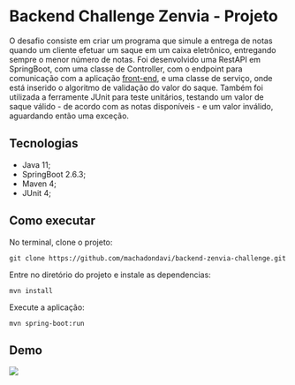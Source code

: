 # Backend Challenge Zenvia - Projeto

O desafio consiste em criar um programa que simule a entrega de notas quando um cliente efetuar um saque em um caixa eletrônico, 
entregando sempre o menor número de notas. Foi desenvolvido uma RestAPI em SpringBoot, com uma classe de Controller, com o endpoint para comunicação com a aplicação 
[front-end](https://github.com/machadondavi/frontend-zenvia-challenge), e uma classe de serviço, onde está inserido o algoritmo de validação do valor do saque. Também
foi utilizada a ferramente JUnit para teste unitários, testando um valor de saque válido - de acordo com as notas disponíveis - e um valor inválido, aguardando então uma exceção.

## Tecnologias

 - Java 11;
 - SpringBoot 2.6.3;
 - Maven 4;
 - JUnit 4;

## Como executar

No terminal, clone o projeto: 

`git clone https://github.com/machadondavi/backend-zenvia-challenge.git`

Entre no diretório do projeto e instale as dependencias:

`mvn install`

Execute a aplicação:

`mvn spring-boot:run`

## Demo

<img src="https://github.com/machadondavi/backend-zenvia-challenge/blob/master/src/main/resources/static/image/caixa-eletronico.gif">
